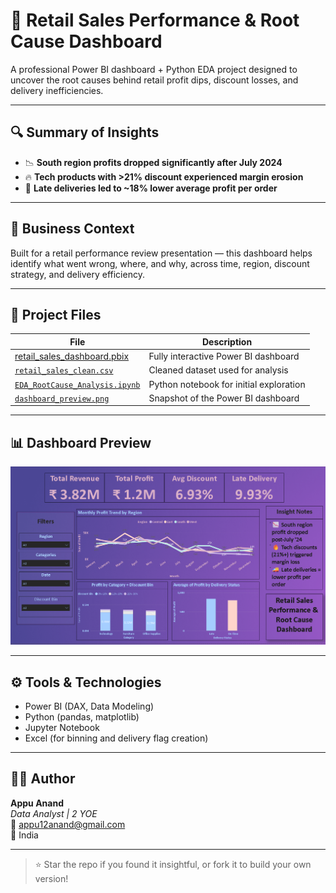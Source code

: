 # 🧾 Retail Sales Performance & Root Cause Dashboard

A professional Power BI dashboard + Python EDA project designed to uncover the root causes behind retail profit dips, discount losses, and delivery inefficiencies.

---

## 🔍 Summary of Insights

- 📉 **South region profits dropped significantly after July 2024**
- 🔥 **Tech products with >21% discount experienced margin erosion**
- 🚚 **Late deliveries led to ~18% lower average profit per order**

---

## 💼 Business Context

Built for a retail performance review presentation — this dashboard helps identify what went wrong, where, and why, across time, region, discount strategy, and delivery efficiency.

---

## 📁 Project Files

| File | Description |
|------|-------------|
| [retail_sales_dashboard.pbix](retail_sales_dashboard.pbix) | Fully interactive Power BI dashboard |
| [`retail_sales_clean.csv`](retail_sales_clean.csv) | Cleaned dataset used for analysis |
| [`EDA_RootCause_Analysis.ipynb`](EDA_RootCause_Analysis.ipynb) | Python notebook for initial exploration |
| [`dashboard_preview.png`](dashboard_preview.png) | Snapshot of the Power BI dashboard |


---

## 📊 Dashboard Preview

![Retail Dashboard](dashboard_preview.png)

---

## ⚙️ Tools & Technologies

- Power BI (DAX, Data Modeling)
- Python (pandas, matplotlib)
- Jupyter Notebook
- Excel (for binning and delivery flag creation)

---

## 👨‍💻 Author

**Appu Anand**  
_Data Analyst | 2 YOE_  
📧 appu12anand@gmail.com  
📍 India

---

> ⭐ Star the repo if you found it insightful, or fork it to build your own version!

